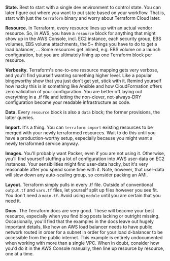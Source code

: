 **State.** Best to start with a single dev environment to control state. You
can later figure out where you want to put state based on your workflow. That
is, start with just the `terraform` binary and worry about Terraform Cloud
later.

**Resource.** In Terraform, every resource lines up with an actual vendor
resource. So, in AWS, you have a `resource` block for anything that might show
up in the AWS Console, incl. EC2 instance, each security group, EBS volumes,
EBS volume attachments, the 5+ things you have to do to get a load balancer,
... Some resources get inlined, e.g. EBS volume on a launch configuration, but
you are ultimately lining up one Terraform block per resource.

**Verbosity.** Terraform's one-to-one resource mapping gets very verbose, and
you'll find yourself wanting something higher level. Like a popular bingeworthy
show that you just don't get yet, stick with it. Remind yourself how hacky this
is in something like Ansible and how CloudFormation offers zero validation of
your configuration. You are better off laying out everything in a .tf file and
letting the non-clever, not-always-DRY configuration become your readable
infrastructure as code.

**Data.** Every `resource` block is also a `data` block; the former provisions,
the latter queries.

**Import.** It's a thing. You can `terraform import` existing resources to be
merged with your newly terraformed resources. Wait to do this until you have a
production-worthy setup, especially because you might want a newly terraformed
service anyway.

**Images.** You'll probably want Packer, even if you are not using
it. Otherwise, you'll find yourself stuffing a lot of configuration into AWS
user-data on EC2 instances. Your sensibilities might find user-data hacky, but
it's very reasonable after you spend some time with it. Note, however, that
user-data will slow down any auto-scaling group, so consider packing an AMI.

**Layout.** Terraform simply pulls in every .tf file. Outside of conventional
`output.tf` and `vars.tf` files, let yourself split up files however you see
fit. You don't need a `main.tf`. Avoid using `module` until you are certain
that you need it.

**Docs.** The Terraform docs are very good. These will become your best
resource, especially when you find blog posts lacking or outright missing.
Occasionally, you'll find that the examples in the docs leave out hugely
important details, like how an AWS load balancer needs to have public network
routed in order for a subnet in order for your load d-balancer to be accessible
from the public internet. This example is entirely undocumented when working
with more than a single VPC. When in doubt, consider how you'd do it in the AWS
Console manually, then line up resource by resource, one at a time.
